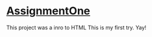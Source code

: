 # [AssignmentOne](https://AJonesTechie123.github.io/Assignment1/Assignment1.html)
This project was a inro to HTML This is my first try. Yay!
